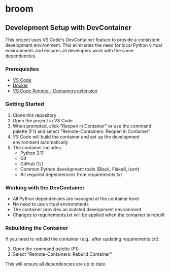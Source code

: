 # broom

## Development Setup with DevContainer

This project uses VS Code's DevContainer feature to provide a consistent development environment. This eliminates the need for local Python virtual environments and ensures all developers work with the same dependencies.

### Prerequisites

- [VS Code](https://code.visualstudio.com/)
- [Docker](https://www.docker.com/products/docker-desktop)
- [VS Code Remote - Containers extension](https://marketplace.visualstudio.com/items?itemName=ms-vscode-remote.remote-containers)

### Getting Started

1. Clone this repository
2. Open the project in VS Code
3. When prompted, click "Reopen in Container" or use the command palette (F1) and select "Remote-Containers: Reopen in Container"
4. VS Code will build the container and set up the development environment automatically
5. The container includes:
   - Python 3.11
   - Git
   - GitHub CLI
   - Common Python development tools (Black, Flake8, isort)
   - All required dependencies from requirements.txt

### Working with the DevContainer

- All Python dependencies are managed at the container level
- No need to use virtual environments
- The container provides an isolated development environment
- Changes to requirements.txt will be applied when the container is rebuilt

### Rebuilding the Container

If you need to rebuild the container (e.g., after updating requirements.txt):

1. Open the command palette (F1)
2. Select "Remote-Containers: Rebuild Container"

This will ensure all dependencies are up to date.
